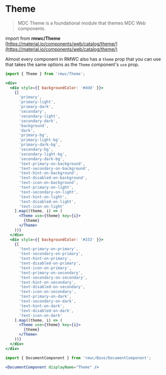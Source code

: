 # Theme

> MDC Theme is a foundational module that themes MDC Web components.

import from **rmwc/Theme**  
[https://material.io/components/web/catalog/theme/](https://material.io/components/web/catalog/theme/)

Almost every component in RMWC also has a `theme` prop that you can use that takes the same options as the `Theme` component's `use` prop.

```jsx render
import { Theme } from 'rmwc/Theme';

<div>
  <div style={{ backgroundColor: '#ddd' }}>
    {[
      'primary',
      'primary-light',
      'primary-dark',
      'secondary',
      'secondary-light',
      'secondary-dark',
      'background',
      'dark',
      'primary-bg',
      'primary-light-bg',
      'primary-dark-bg',
      'secondary-bg',
      'secondary-light-bg',
      'secondary-dark-bg',
      'text-primary-on-background',
      'text-secondary-on-background',
      'text-hint-on-background',
      'text-disabled-on-background',
      'text-icon-on-background',
      'text-primary-on-light',
      'text-secondary-on-light',
      'text-hint-on-light',
      'text-disabled-on-light',
      'text-icon-on-light'
    ].map((theme, i) => (
      <Theme use={theme} key={i}>
        {theme}
      </Theme>
    ))}
  </div>
  <div style={{ backgroundColor: '#333' }}>
    {[
      'text-primary-on-primary',
      'text-secondary-on-primary',
      'text-hint-on-primary',
      'text-disabled-on-primary',
      'text-icon-on-primary',
      'text-primary-on-secondary',
      'text-secondary-on-secondary',
      'text-hint-on-secondary',
      'text-disabled-on-secondary',
      'text-icon-on-secondary',
      'text-primary-on-dark',
      'text-secondary-on-dark',
      'text-hint-on-dark',
      'text-disabled-on-dark',
      'text-icon-on-dark'
    ].map((theme, i) => (
      <Theme use={theme} key={i}>
        {theme}
      </Theme>
    ))}
  </div>
</div>
```

```jsx renderOnly
import { DocumentComponent } from 'rmwc/Base/DocumentComponent';

<DocumentComponent displayName="Theme" />
```
